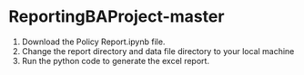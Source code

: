 # ReportingBAProject-master

1. Download the Policy Report.ipynb file. 
2. Change the report directory and data file directory to your local machine
3. Run the python code to generate the excel report.
